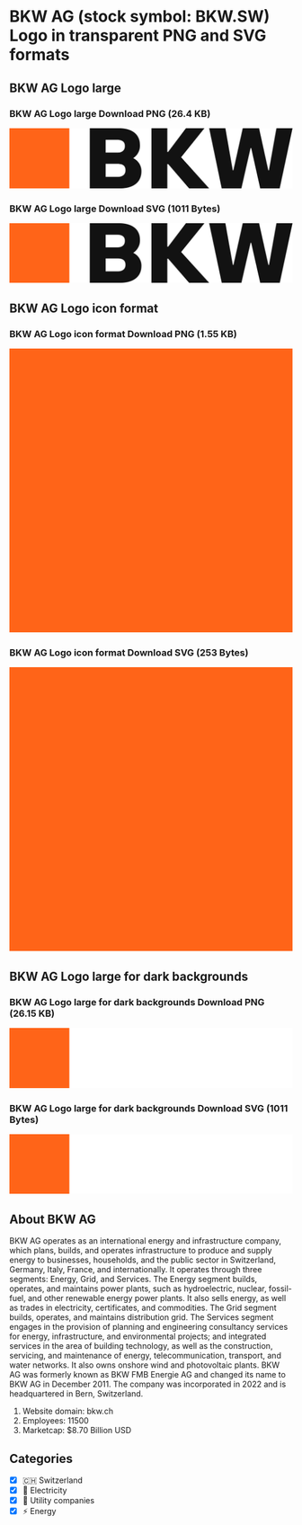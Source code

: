# BKW AG  (stock symbol: BKW.SW) Logo in transparent PNG and SVG formats

## BKW AG  Logo large

### BKW AG  Logo large Download PNG (26.4 KB)

![BKW AG  Logo large Download PNG (26.4 KB)](/img/orig/BKW.SW_BIG-f6f17d78.png)

### BKW AG  Logo large Download SVG (1011 Bytes)

![BKW AG  Logo large Download SVG (1011 Bytes)](/img/orig/BKW.SW_BIG-9385f55e.svg)

## BKW AG  Logo icon format

### BKW AG  Logo icon format Download PNG (1.55 KB)

![BKW AG  Logo icon format Download PNG (1.55 KB)](/img/orig/BKW.SW-cc378f08.png)

### BKW AG  Logo icon format Download SVG (253 Bytes)

![BKW AG  Logo icon format Download SVG (253 Bytes)](/img/orig/BKW.SW-1b345a9d.svg)

## BKW AG  Logo large for dark backgrounds

### BKW AG  Logo large for dark backgrounds Download PNG (26.15 KB)

![BKW AG  Logo large for dark backgrounds Download PNG (26.15 KB)](/img/orig/BKW.SW_BIG.D-46f7ff6d.png)

### BKW AG  Logo large for dark backgrounds Download SVG (1011 Bytes)

![BKW AG  Logo large for dark backgrounds Download SVG (1011 Bytes)](/img/orig/BKW.SW_BIG.D-b22874d7.svg)

## About BKW AG 

BKW AG operates as an international energy and infrastructure company, which plans, builds, and operates infrastructure to produce and supply energy to businesses, households, and the public sector in Switzerland, Germany, Italy, France, and internationally. It operates through three segments: Energy, Grid, and Services. The Energy segment builds, operates, and maintains power plants, such as hydroelectric, nuclear, fossil-fuel, and other renewable energy power plants. It also sells energy, as well as trades in electricity, certificates, and commodities. The Grid segment builds, operates, and maintains distribution grid. The Services segment engages in the provision of planning and engineering consultancy services for energy, infrastructure, and environmental projects; and integrated services in the area of building technology, as well as the construction, servicing, and maintenance of energy, telecommunication, transport, and water networks. It also owns onshore wind and photovoltaic plants. BKW AG was formerly known as BKW FMB Energie AG and changed its name to BKW AG in December 2011. The company was incorporated in 2022 and is headquartered in Bern, Switzerland.

1. Website domain: bkw.ch
2. Employees: 11500
3. Marketcap: $8.70 Billion USD


## Categories
- [x] 🇨🇭 Switzerland
- [x] 🔋 Electricity
- [x] 🚰 Utility companies
- [x] ⚡ Energy
